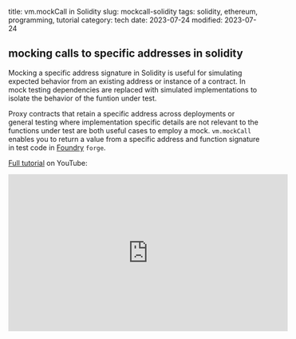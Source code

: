 title: vm.mockCall in Solidity
slug: mockcall-solidity
tags: solidity, ethereum, programming, tutorial
category: tech
date: 2023-07-24
modified: 2023-07-24

## mocking calls to specific addresses in solidity

Mocking a specific address signature in Solidity is useful for simulating expected behavior from an existing address or instance of a contract.  In mock testing dependencies are replaced with simulated implementations to isolate the behavior of the funtion under test.

Proxy contracts that retain a specific address across deployments or general testing where implementation specific details are not relevant to the functions under test are both useful cases to employ a mock.  `vm.mockCall` enables you to return a value from a specific address and function signature in test code in [Foundry](https://github.com/foundry-rs/foundry) `forge`.

[Full tutorial](https://youtu.be/CI6fEZlbstU) on YouTube:

<iframe width="560" height="315" src="https://www.youtube.com/embed/CI6fEZlbstU" title="YouTube video player" frameborder="0" allow="accelerometer; autoplay; clipboard-write; encrypted-media; gyroscope; picture-in-picture; web-share" allowfullscreen></iframe>


